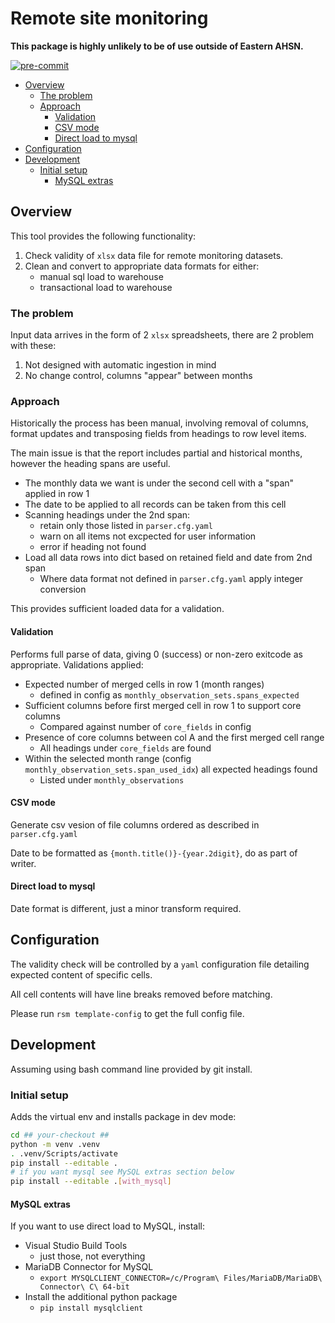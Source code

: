 # Remote site monitoring <!-- omit in toc -->

**This package is highly unlikely to be of use outside of Eastern AHSN.**

[![pre-commit](https://img.shields.io/badge/pre--commit-enabled-brightgreen?logo=pre-commit&logoColor=white)](https://github.com/pre-commit/pre-commit)

- [Overview](#overview)
  - [The problem](#the-problem)
  - [Approach](#approach)
    - [Validation](#validation)
    - [CSV mode](#csv-mode)
    - [Direct load to mysql](#direct-load-to-mysql)
- [Configuration](#configuration)
- [Development](#development)
  - [Initial setup](#initial-setup)
    - [MySQL extras](#mysql-extras)

## Overview

This tool provides the following functionality:

1. Check validity of `xlsx` data file for remote monitoring datasets.
1. Clean and convert to appropriate data formats for either:
   - manual sql load to warehouse
   - transactional load to warehouse

### The problem

Input data arrives in the form of 2 `xlsx` spreadsheets, there are 2 problem with these:

1. Not designed with automatic ingestion in mind
1. No change control, columns "appear" between months

### Approach

Historically the process has been manual, involving removal of columns, format updates and transposing fields from
headings to row level items.

The main issue is that the report includes partial and historical months, however the heading spans are useful.

- The monthly data we want is under the second cell with a "span" applied in row 1
- The date to be applied to all records can be taken from this cell
- Scanning headings under the 2nd span:
  - retain only those listed in `parser.cfg.yaml`
  - warn on all items not excpected for user information
  - error if heading not found
- Load all data rows into dict based on retained field and date from 2nd span
  - Where data format not defined in `parser.cfg.yaml` apply integer conversion

This provides sufficient loaded data for a validation.

#### Validation

Performs full parse of data, giving 0 (success) or non-zero exitcode as appropriate.  Validations applied:

- Expected number of merged cells in row 1 (month ranges)
  - defined in config as `monthly_observation_sets.spans_expected`
- Sufficient columns before first merged cell in row 1 to support core columns
  - Compared against number of `core_fields` in config
- Presence of core columns between col A and the first merged cell range
  - All headings under `core_fields` are found
- Within the selected month range (config `monthly_observation_sets.span_used_idx`) all expected headings found
  - Listed under `monthly_observations`

#### CSV mode

Generate csv vesion of file columns ordered as described in `parser.cfg.yaml`

Date to be formatted as `{month.title()}-{year.2digit}`, do as part of writer.

#### Direct load to mysql

Date format is different, just a minor transform required.

## Configuration

The validity check will be controlled by a `yaml` configuration file detailing expected content of specific cells.

All cell contents will have line breaks removed before matching.

Please run `rsm template-config` to get the full config file.

## Development

Assuming using bash command line provided by git install.

### Initial setup

Adds the virtual env and installs package in dev mode:

```bash
cd ## your-checkout ##
python -m venv .venv
. .venv/Scripts/activate
pip install --editable .
# if you want mysql see MySQL extras section below
pip install --editable .[with_mysql]
```

#### MySQL extras

If you want to use direct load to MySQL, install:

- Visual Studio Build Tools
  - just those, not everything
- MariaDB Connector for MySQL
  - `export MYSQLCLIENT_CONNECTOR=/c/Program\ Files/MariaDB/MariaDB\ Connector\ C\ 64-bit`
- Install the additional python package
  - `pip install mysqlclient`

<!-- refs -->
